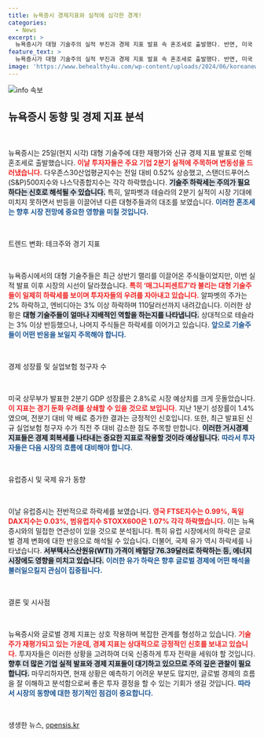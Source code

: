 ```yaml
---
title: 뉴욕증시 경제지표와 실적에 심각한 경계!
categories:
  - News
excerpt: >
  뉴욕증시가 대형 기술주의 실적 부진과 경제 지표 발표 속 혼조세로 출발했다. 반면, 미국 GDP 성장률은 예상치를 초과하며 긍정적인 신호를 보냈다. 클릭하고 더 자세한 정보를 확인해보세요!
feature_text: >
  뉴욕증시가 대형 기술주의 실적 부진과 경제 지표 발표 속 혼조세로 출발했다. 반면, 미국 GDP 성장률은 예상치를 초과하며 긍정적인 신호를 보냈다. 클릭하고 더 자세한 정보를 확인해보세요!
image: 'https://www.behealthy4u.com/wp-content/uploads/2024/06/koreanews.jpg'
---
```


<p><img src="https://www.behealthy4u.com/wp-content/uploads/2024/06/koreanews.jpg" alt="info 속보" /></p>

<h2 data-ke-size="size26">뉴욕증시 동향 및 경제 지표 분석</h2>

<p data-ke-size="size16">&nbsp;</p>

<p>뉴욕증시는 25일(현지 시각) 대형 기술주에 대한 재평가와 신규 경제 지표 발표로 인해 혼조세로 출발했습니다. <b><span style="color: #ee2323;">이날 투자자들은 주요 기업 2분기 실적에 주목하며 변동성을 드러냈습니다.</span></b> 다우존스30산업평균지수는 전일 대비 0.52% 상승했고, 스탠더드푸어스(S&amp;P)500지수와 나스닥종합지수는 각각 하락했습니다. <b><span style="background-color: #21538527;">기술주 하락세는 주의가 필요하다는 신호로 해석될 수 있습니다.</span></b> 특히, 알파벳과 테슬라의 2분기 실적이 시장 기대에 미치지 못하면서 반등을 이끌어낸 다른 대형주들과의 대조를 보였습니다. <b><span style="color: #1a5490;">이러한 혼조세는 향후 시장 전망에 중요한 영향을 미칠 것입니다.</span></b></p>

<p data-ke-size="size16">&nbsp;</p>

<p>트렌드 변화: 테크주와 경기 지표</p>

<p data-ke-size="size16">&nbsp;</p>

<p>뉴욕증시에서의 대형 기술주들은 최근 상반기 랠리를 이끌어온 주식들이었지만, 이번 실적 발표 이후 시장의 시선이 달라졌습니다. <b><span style="color: #ee2323;">특히 ‘매그니피센트7’라 불리는 대형 기술주들이 일제히 하락세를 보이며 투자자들의 우려를 자아내고 있습니다.</span></b> 알파벳의 주가는 2% 하락하고, 엔비디아는 3% 이상 하락하며 110달러선까지 내려갔습니다. 이러한 상황은 <b><span style="background-color: #21538527;">대형 기술주들이 얼마나 지배적인 역할을 하는지를 나타냅니다.</span></b> 상대적으로 테슬라는 3% 이상 반등했으나, 나머지 주식들은 하락세를 이어가고 있습니다. <b><span style="color: #1a5490;">앞으로 기술주들이 어떤 반응을 보일지 주목해야 합니다.</span></b></p>

<p data-ke-size="size16">&nbsp;</p>

<p>경제 성장률 및 실업보험 청구자 수</p>

<p data-ke-size="size16">&nbsp;</p>

<p>미국 상무부가 발표한 2분기 GDP 성장률은 2.8%로 시장 예상치를 크게 웃돌았습니다. <b><span style="color: #ee2323;">이 지표는 경기 둔화 우려를 상쇄할 수 있을 것으로 보입니다.</span></b> 지난 1분기 성장률이 1.4%였으며, 전분기 대비 약 배로 증가한 결과는 긍정적인 신호입니다. 또한, 최근 발표된 신규 실업보험 청구자 수가 직전 주 대비 감소한 점도 주목할 만합니다. <b><span style="background-color: #21538527;">이러한 거시경제 지표들은 경제 회복세를 나타내는 중요한 지표로 작용할 것이라 예상됩니다.</span></b> <b><span style="color: #1a5490;">따라서 투자자들은 다음 시장의 흐름에 대비해야 합니다.</span></b></p>

<p data-ke-size="size16">&nbsp;</p>

<p>유럽증시 및 국제 유가 동향</p>

<p data-ke-size="size16">&nbsp;</p>

<p>이날 유럽증시는 전반적으로 하락세를 보였습니다. <b><span style="color: #ee2323;">영국 FTSE지수는 0.99%, 독일 DAX지수는 0.03%, 범유럽지수 STOXX600은 1.07% 각각 하락했습니다.</span></b> 이는 뉴욕증시와의 밀접한 연관성이 있을 것으로 분석됩니다. 특히 유럽 시장에서의 하락은 글로벌 경제 변화에 대한 반응으로 해석될 수 있습니다. 더불어, 국제 유가 역시 하락세를 나타냈습니다. <b><span style="background-color: #21538527;">서부텍사스산원유(WTI) 가격이 배럴당 76.39달러로 하락하는 등, 에너지 시장에도 영향을 미치고 있습니다.</span></b> <b><span style="color: #1a5490;">이러한 유가 하락은 향후 글로벌 경제에 어떤 해석을 불러일으킬지 관심이 집중됩니다.</span></b></p>

<p data-ke-size="size16">&nbsp;</p>

<p>결론 및 시사점</p>

<p data-ke-size="size16">&nbsp;</p>

<p>뉴욕증시와 글로벌 경제 지표는 상호 작용하며 복잡한 관계를 형성하고 있습니다. <b><span style="color: #ee2323;">기술주가 재평가되고 있는 가운데, 경제 지표는 상대적으로 긍정적인 신호를 보내고 있습니다.</span></b> 투자자들은 이러한 상황을 고려하여 더욱 신중하게 투자 전략을 세워야 할 것입니다. <b><span style="background-color: #21538527;">향후 더 많은 기업 실적 발표와 경제 지표들이 대기하고 있으므로 주의 깊은 관찰이 필요합니다.</span></b> 마무리하자면, 현재 상황은 예측하기 어려운 부분도 많지만, 글로벌 경제의 흐름을 잘 이해하고 분석함으로써 좋은 투자 결정을 할 수 있는 기회가 생길 것입니다. <b><span style="color: #1a5490;">따라서 시장의 동향에 대한 정기적인 점검이 중요합니다.</span></b></p>

<p data-ke-size="size16">&nbsp;</p>
생생한 뉴스, <a href="https://opensis.kr" rel="dofollow">opensis.kr</a>


